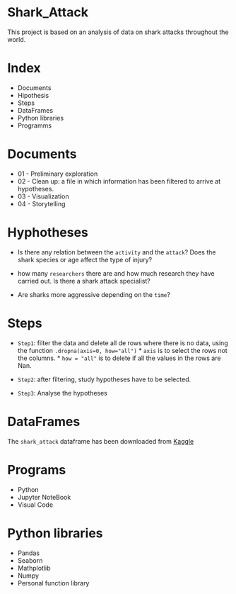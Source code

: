 # Shark_Attack

This project is based on an analysis of data on shark attacks throughout the world.

# Index

* Documents
* Hipothesis
* Steps
* DataFrames
* Python libraries
* Programms


# Documents

* 01 - Preliminary exploration
* 02 - Clean up: a file in which information has been filtered to arrive at hypotheses.
* 03 - Visualization 
* 04 - Storytelling


# Hyphotheses

* Is there any relation between the `activity` and the `attack`? Does the shark species or age affect the type of injury?

* how many `researchers` there are and how much research they have carried out. Is there a shark attack specialist?

* Are sharks more aggressive depending on the `time`?


# Steps

* `Step1`: filter the data and delete all de rows where there is no data, using the function `.dropna(axis=0, how="all")`
        * `axis` is to select the rows not the columns.
        * `how = "all"` is to delete if all the values in the rows are Nan.
        
* `Step2`: after filtering, study hypotheses have to be selected.

* `Step3`: Analyse the hypotheses


# DataFrames

The `shark_attack` dataframe has been downloaded from [Kaggle](https://www.kaggle.com/teajay/global-shark-attacks)


# Programs

* Python
* Jupyter NoteBook
* Visual Code


# Python libraries

* Pandas
* Seaborn
* Mathplotlib
* Numpy
* Personal function library